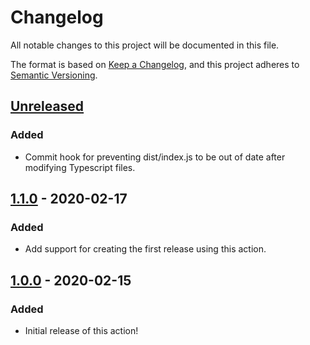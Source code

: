 # Changelog

All notable changes to this project will be documented in this file.

The format is based on [Keep a Changelog](https://keepachangelog.com/en/1.0.0/),
and this project adheres to [Semantic Versioning](https://semver.org/spec/v2.0.0.html).

## [Unreleased]

### Added

-   Commit hook for preventing dist/index.js to be out of date after modifying Typescript files.

## [1.1.0] - 2020-02-17

### Added

-   Add support for creating the first release using this action.

## [1.0.0] - 2020-02-15

### Added

-   Initial release of this action!

[Unreleased]: https://github.com/thomaseizinger/keep-a-changelog-new-release/compare/1.1.0...HEAD

[1.1.0]: https://github.com/thomaseizinger/keep-a-changelog-new-release/compare/1.0.0...1.1.0

[1.0.0]: https://github.com/thomaseizinger/keep-a-changelog-new-release/compare/8f254ca247120d87500da53956ae6c0c9d9fae3e...1.0.0

